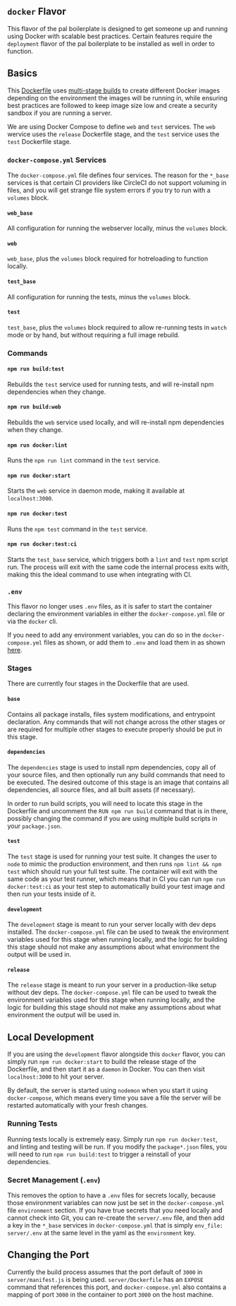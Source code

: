 ## `docker` Flavor
This flavor of the pal boilerplate is designed to get someone up and running
using Docker with scalable best practices. Certain features require the `deployment`
flavor of the pal boilerplate to be installed as well in order to function.

## Basics
This [Dockerfile](./server/Dockerfile) uses
[multi-stage builds](https://docs.docker.com/develop/develop-images/multistage-build/)
to create different Docker images depending on the environment the images will
be running in, while ensuring best practices are followed to keep image size low
and create a security sandbox if you are running a server.

We are using Docker Compose to define `web` and `test` services. The `web` wervice uses
the `release` Dockerfile stage, and the `test` service uses the `test` Dockerfile stage.

### `docker-compose.yml` Services
The `docker-compose.yml` file defines four services. The reason for the `*_base` services
is that certain CI providers like CircleCI do not support voluming in files, and you will
get strange file system errors if you try to run with a `volumes` block.

#### `web_base`
All configuration for running the webserver locally, minus the `volumes` block.

#### `web`
`web_base`, plus the `volumes` block required for hotreloading to function locally.

#### `test_base`
All configuration for running the tests, minus the `volumes` block.

#### `test`
`test_base`, plus the `volumes` block required to allow re-running tests in
`watch` mode or by hand, but without requiring a full image rebuild.

### Commands

#### `npm run build:test`
Rebuilds the `test` service used for running tests, and will re-install npm
dependencies when they change.

#### `npm run build:web`
Rebuilds the `web` service used locally, and will re-install npm dependencies when
they change.

#### `npm run docker:lint`
Runs the `npm run lint` command in the `test` service.

#### `npm run docker:start`
Starts the `web` service in daemon mode, making it available at `localhost:3000`.

#### `npm run docker:test`
Runs the `npm test` command in the `test` service.

#### `npm run docker:test:ci`
Starts the `test_base` service, which triggers both a `lint` and `test` npm script
run. The process will exit with the same code the internal process exits with,
making this the ideal command to use when integrating with CI.

### `.env`
This flavor no longer uses `.env` files, as it is safer to start the container declaring
the environment variables in either the `docker-compose.yml` file or via the `docker` cli.

If you need to add any environment variables, you can do so in the `docker-compose.yml`
files as shown, or add them to `.env` and load them in as shown
[here](https://docs.docker.com/compose/compose-file/#env_file).

### Stages
There are currently four stages in the Dockerfile that are used.

#### `base`
Contains all package installs, files system modifications, and entrypoint declaration.
Any commands that will not change across the other stages or are required for multiple
other stages to execute properly should be put in this stage.

#### `dependencies`
The `dependencies` stage is used to install npm dependencies, copy all of your source
files, and then optionally run any build commands that need to be executed. The desired
outcome of this stage is an image that contains all dependencies, all source files, and
all built assets (if necessary).

In order to run build scripts, you will need to locate this stage in the Dockerfile
and uncomment the `RUN npm run build` command that is in there, possibly changing the
command if you are using multiple build scripts in your `package.json`.

#### `test`
The `test` stage is used for running your test suite. It changes the user to `node`
to mimic the production environment, and then runs `npm lint && npm test` which should
run your full test suite. The container will exit with the same code as your test
runner, which means that in CI you can run `npm run docker:test:ci` as your test step to
automatically build your test image and then run your tests inside of it.

#### `development`
The `development` stage is meant to run your server locally with dev deps installed. The
`docker-compose.yml` file can be used to tweak the environment variables used for
this stage when running locally, and the logic for building this stage should not
make any assumptions about what environment the output will be used in.

#### `release`
The `release` stage is meant to run your server in a production-like setup without dev deps.
The `docker-compose.yml` file can be used to tweak the environment variables used for
this stage when running locally, and the logic for building this stage should not
make any assumptions about what environment the output will be used in.

## Local Development
If you are using the `development` flavor alongside this `docker` flavor, you can simply
run `npm run docker:start` to build the release stage of the Dockerfile, and then start
it as a `daemon` in Docker. You can then visit `localhost:3000` to hit your server.

By default, the server is started using `nodemon` when you start it using
`docker-compose`, which means every time you save a file the server will be restarted
automatically with your fresh changes.

### Running Tests
Running tests locally is extremely easy. Simply run `npm run docker:test`, and linting
and testing will be run. If you modify the `package*.json` files, you will need to run
`npm run build:test` to trigger a reinstall of your dependencies.

### Secret Management (`.env`)
This removes the option to have a `.env` files for secrets locally, because those environment
variables can now just be set in the `docker-compose.yml` file `environment` section. If
you have true secrets that you need locally and cannot check into Git, you can re-create
the `server/.env` file, and then add a key in the `*_base` services in `docker-compose.yml`
that is simply `env_file: server/.env` at the same level in the yaml as the `environment` key.

## Changing the Port
Currently the build process assumes that the port default of `3000` in
`server/manifest.js` is being used. `server/Dockerfile` has an `EXPOSE` command that
references this port, and `docker-compose.yml` also contains a mapping of port `3000`
in the container to port `3000` on the host machine.
